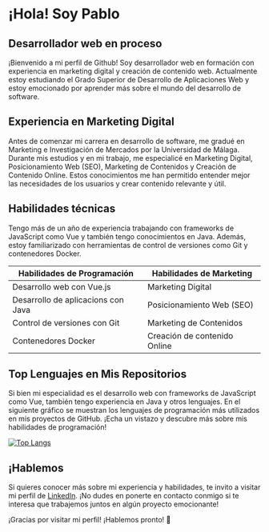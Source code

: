<!---
pablocru/pablocru is a ✨ special ✨ repository because its `README.md`
(this file) appears on your GitHub profile. You can click the Preview link to
take a look at your changes.
--->

# ¡Hola! Soy Pablo

## Desarrollador web en proceso

¡Bienvenido a mi perfil de Github! Soy desarrollador web en formación con
experiencia en marketing digital y creación de contenido web. Actualmente estoy
estudiando el Grado Superior de Desarrollo de Aplicaciones Web y estoy
emocionado por aprender más sobre el mundo del desarrollo de software.

## Experiencia en Marketing Digital

Antes de comenzar mi carrera en desarrollo de software, me gradué en Marketing e
Investigación de Mercados por la Universidad de Málaga. Durante mis estudios y
en mi trabajo, me especialicé en Marketing Digital, Posicionamiento Web (SEO),
Marketing de Contenidos y Creación de Contenido Online. Estos conocimientos me
han permitido entender mejor las necesidades de los usuarios y crear contenido
relevante y útil.

## Habilidades técnicas

Tengo más de un año de experiencia trabajando con frameworks de JavaScript como
Vue y también tengo conocimientos en Java. Además, estoy familiarizado con
herramientas de control de versiones como Git y contenedores Docker.

| Habilidades de Programación | Habilidades de Marketing |
| -------------------- | ------------------------ |
| Desarrollo web con Vue.js | Marketing Digital |
| Desarrollo de aplicacions con Java | Posicionamiento Web (SEO) |
| Control de versiones con Git | Marketing de Contenidos |
| Contenedores Docker | Creación de contenido Online |

## Top Lenguajes en Mis Repositorios

Si bien mi especialidad es el desarrollo web con frameworks de JavaScript como
Vue, también tengo experiencia en Java y otros lenguajes. En el siguiente
gráfico se muestran los lenguajes de programación más utilizados en mis
proyectos de GitHub. ¡Echa un vistazo y descubre más sobre mis habilidades de
programación!

[![Top
Langs](https://github-readme-stats.vercel.app/api/top-langs/?username=pablocru&layout=compact&langs_count=10&hide_title=true)](https://github.com/pablocru?tab=repositories)

## ¡Hablemos

Si quieres conocer más sobre mi experiencia y habilidades, te invito a visitar
mi perfil de [LinkedIn](https://www.linkedin.com/in/pablocrudelhom/). ¡No dudes
en ponerte en contacto conmigo si te interesa que trabajemos juntos en algún
proyecto emocionante!

¡Gracias por visitar mi perfil! ¡Hablemos pronto! 🚀
